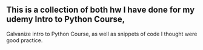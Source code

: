 ## This is a collection of both hw I have done for my udemy Intro to Python Course, 
Galvanize intro to Python Course, as well as snippets of code I thought were good practice. 
